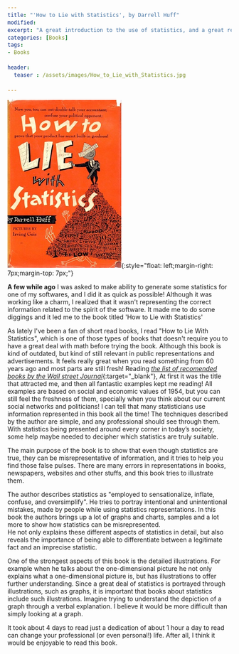 ```yaml
---
title: "'How to Lie with Statistics', by Darrell Huff"
modified:
excerpt: "A great introduction to the use of statistics, and a great refresher for anyone who’s already well versed in it."
categories: [Books]
tags: 
- Books

header:
  teaser : /assets/images/How_to_Lie_with_Statistics.jpg

---
```


![How to Lie with Statistics](/assets/images/How_to_Lie_with_Statistics.jpg){:style="float: left;margin-right: 7px;margin-top: 7px;"}

**A few while ago** I was asked to make ability to generate some statistics for one of 
my softwares, and I did it as quick as possible! Although it was working like a charm, I 
realized that it wasn't representing the correct information related to the spirit of 
the software. It made me to do some diggings and it led me to the book titled 'How to Lie with Statistics'

As lately I've been a fan of short read books, I read "How to Lie With Statistics", 
which is one of those types of books that doesn't require you to have a great deal 
with math before trying the book. Although this book is kind of outdated, but
kind of still relevant in public representations and advertisements. It feels
really great when you read something from 60 years ago and most parts are still
fresh! Reading [_the list of recomended books by the Wall street Journal_](https://blogs.wsj.com/totalreturn/2014/11/25/best-books-for-investors-a-short-shelf/){:target="\_blank"}, At first it was the title that attracted me, and then all fantastic examples kept me reading! 
All examples are based on social and economic values of 1954, but you can 
still feel the freshness of them, specially when you think about our current social networks and politicians!
I can tell that many statisticians use information represented in this book all the time!
The techniques described by the author are simple, and any professional should see through them. 
With statistics being presented around every corner in today’s society, some help 
maybe needed to decipher which statistics are truly suitable.

The main purpose of the book is to show that even though statistics are true, 
they can be misrepresentative of information, and it tries to help you
find those false pulses. There are many errors in representations in books, newspapers,
websites and other stuffs, and this book tries to illustrate them. 

The author describes statistics as "employed to sensationalize, inflate, confuse, and oversimplify". 
He tries to portray intentional and unintentional mistakes, made by people while using
statistics representations. In this book the authors brings up a lot of graphs and 
charts, samples and a lot more to show how statistics can be misrepresented.  
He not only explains these different aspects of statistics in detail, but also reveals the 
importance of being able to differentiate between a legitimate fact
and an imprecise statistic. 

One of the strongest aspects of this book is the detailed illustrations. For example when he 
talks about the one-dimensional picture he not only explains what a one-dimensional picture is, 
but has illustrations to offer further understanding. Since a great deal of statistics 
is portrayed through illustrations, such as graphs, it is important that books about 
statistics include such illustrations. Imagine trying to understand the depiction of a 
graph through a verbal explanation. I believe it would be more difficult than simply looking at a graph.

It took about 4 days to read just a dedication of about 1 hour a day to read can change your professional (or even personal!) life.
After all, I think it would be enjoyable to read this book.
